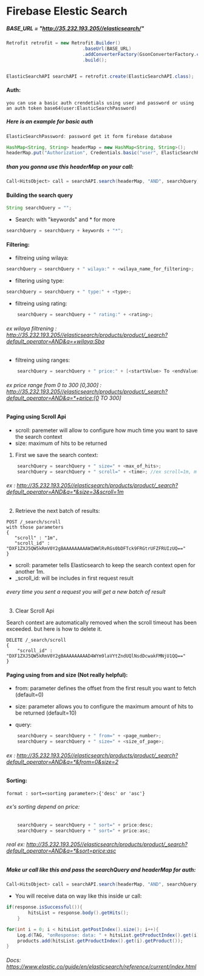 # Firebase Elestic Search

##### BASE_URL = "http://35.232.193.205//elasticsearch/"

```java
Retrofit retrofit = new Retrofit.Builder()
                            .baseUrl(BASE_URL)
                            .addConverterFactory(GsonConverterFactory.create())
                            .build();


ElasticSearchAPI searchAPI = retrofit.create(ElasticSearchAPI.class);
```

#### Auth:

	you can use a basic auth crendetials using user and password or using an auth token base64(user:ElasticSearchPassword)

##### Here is an example for basic auth

```java
ElasticSearchPassword: password get it form firebase database

HashMap<String, String> headerMap = new HashMap<String, String>();
headerMap.put("Authorization", Credentials.basic("user", ElasticSearchPassword));
```

##### than you gonna use this headerMap on your call:

```java		
Call<HitsObject> call = searchAPI.search(headerMap, "AND", searchQuery);
```

#### Building the search query

```java
String searchQuery = "";
```

- Search: with "keywords" and * for more

```java
searchQuery = searchQuery + keywords + "*";
```
	
#### Filtering:

- filtreing using wilaya:
    
```java
searchQuery = searchQuery + " wilaya:" + <wilaya_name_for_filtering>;
```

- filtering using type:

```java    
searchQuery = searchQuery + " type:" + <type>;
```

- filtreing using rating:

    
```java
    searchQuery = searchQuery + " rating:" + <rating>;
```

###### ex wilaya filtrening : http://35.232.193.205//elasticsearch/products/product/_search?default_operator=AND&q=+wilaya:Sba

- filtreing using ranges:

```java
    searchQuery = searchQuery + " price:" + [<startValue> To <endValue>];
```

###### ex price range from 0 to 300 [0,300] : http://35.232.193.205//elasticsearch/products/product/_search?default_operator=AND&q=*+price:[0 TO 300]

#### Paging using Scroll Api

- scroll: paremeter will allow to configure how much time you want to save the search context
- size: maximum of hits to be returned

1. First we save the search context:

```java
	searchQuery = searchQuery + " size=" + <max_of_hits>;
	searchQuery = searchQuery + " scroll=" + <time>; //ex scroll=1m, m for minute
```

###### ex : http://35.232.193.205//elasticsearch/products/product/_search?default_operator=AND&q=*&size=3&scroll=1m

2. Retrieve the next batch of results:

```
POST /_search/scroll
with those parameters
{
   "scroll" : "1m",
   "scroll_id" : "DXF1ZXJ5QW5kRmV0Y2gBAAAAAAAAAWIWWlRvRGs0bDFTck9FRGtrUFZFRUIzUQ=="
}
```
- scroll: parameter tells Elasticsearch to keep the search context open for another 1m.
- _scroll_id: will be includes in first request result

###### every time you sent a request you will get a new batch of result

3. Clear Scroll Api 

Search context are automatically removed when the scroll timeout has been exceeded. but here is how to delete it.

```
DELETE /_search/scroll
{
    "scroll_id" : "DXF1ZXJ5QW5kRmV0Y2gBAAAAAAAAAD4WYm9laVYtZndUQlNsdDcwakFMNjU1QQ=="
}
```

#### Paging using from and size (Not really helpful):

- from: parameter defines the offset from the first result you want to fetch (default=0)
- size: parameter allows you to configure the maximum amount of hits to be returned (default=10)

- query:
	
```java
	searchQuery = searchQuery + " from=" + <page_number>;
	searchQuery = searchQuery + " size=" + <size_of_page>;
```

###### ex : http://35.232.193.205//elasticsearch/products/product/_search?default_operator=AND&q=*&from=0&size=2

#### Sorting:

	format : sort=<sorting parameter>:{'desc' or 'asc'}

###### ex's sorting depend on price:
	
```java
	searchQuery = searchQuery + " sort=" + price:desc;
	searchQuery = searchQuery + " sort=" + price:asc;
```

###### real ex: http://35.232.193.205//elasticsearch/products/product/_search?default_operator=AND&q=*&sort=price:asc

##### Make ur call like this and pass the searchQuery and headerMap for auth:

```java
Call<HitsObject> call = searchAPI.search(headerMap, "AND", searchQuery);
```

- You will receive data on way like this inside ur call:

```java
if(response.isSuccessful()){
        hitsList = response.body().getHits();
    }

for(int i = 0; i < hitsList.getPostIndex().size(); i++){
    Log.d(TAG, "onResponse: data: " + hitsList.getProductIndex().get(i).getProduct());
    products.add(hitsList.getProductIndex().get(i).getProduct());
}
```

###### Docs: https://www.elastic.co/guide/en/elasticsearch/reference/current/index.html
